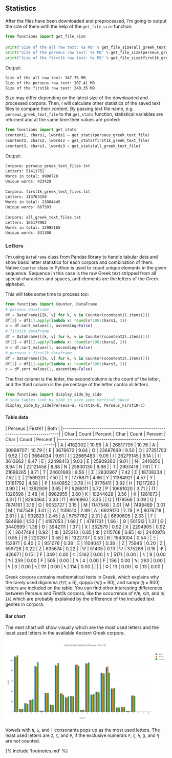 ## Statistics

After the files have been downloaded and preprocessed, I'm going to output the
size of them with the help of the `get_file_size` function:

```python
from functions import get_file_size

print("Size of the all raw text: %s MB" % get_file_size(all_greek_text_file))
print("Size of the perseus raw text: %s MB" % get_file_size(perseus_greek_text_file))
print("Size of the first1k raw text: %s MB" % get_file_size(first1k_greek_text_file))
```

Output:

```
Size of the all raw text: 347.76 MB
Size of the perseus raw text: 107.41 MB
Size of the first1k raw text: 240.35 MB
```

Size may differ depending on the latest size of the downloaded and processed
corpora. Then, I will calculate other statistics of the saved text files to
compare their content. By passing text file name, e.g. `perseus_greek_text_file`
to the `get_stats` function, statistical variables are returned and at the same
time their values are printed:

```python
from functions import get_stats
ccontent1, chars1, lwords1 = get_stats(perseus_greek_text_file)
ccontent2, chars2, lwords2 = get_stats(first1k_greek_text_file)
ccontent3, chars3, lwords3 = get_stats(all_greek_text_file)
```

Output:

```
Corpora: perseus_greek_text_files.txt
Letters: 51411752
Words in total: 9900720
Unique words: 423428

Corpora: first1k_greek_text_files.txt
Letters: 113763150
Words in total: 23084445
Unique words: 667503

Corpora: all_greek_text_files.txt
Letters: 165174902
Words in total: 32985165
Unique words: 831308
```

### Letters

I'm using `DataFrame` class from Pandas library to handle tabular data
and show basic letter statistics for each corpora and combination of
them. Native `Counter` class in Python is used to count unique elements in
the given sequence. Sequence in this case is the raw Greek text stripped
from all special characters and spaces, and elements are the letters of
the Greek alphabet.

This will take some time to process too:

```python
from functions import Counter, DataFrame
# perseus dataframe
df = DataFrame([[k, v] for k, v in Counter(ccontent1).items()])
df[2] = df[1].apply(lambda x: round(x*100/chars1, 2))
a = df.sort_values(1, ascending=False)
# first1k dataframe
df = DataFrame([[k, v] for k, v in Counter(ccontent2).items()])
df[2] = df[1].apply(lambda x: round(x*100/chars2, 2))
b = df.sort_values(1, ascending=False)
# perseus + first1k dataframe
df = DataFrame([[k, v] for k, v in Counter(ccontent3).items()])
df[2] = df[1].apply(lambda x: round(x*100/chars3, 2))
c = df.sort_values(1, ascending=False)
```

The first column is the letter, the second column is the count of the
letter, and the third column is the percentage of the letter contra all
letters.

```python
from functions import display_side_by_side
# show tables side by side to save some vertical space
display_side_by_side(Perseus=a, First1K=b, Perseus_First1K=c)
```

#### Table data

| <td colspan=3>Perseus   | <td colspan=3>FirstK1  | <td colspan=3>Both      |
|----------------------------------------------------------------------------|
| Char | Count | Percent  | Char | Count | Percent | Char | Count | Percent  |
|----------------------------------------------------------------------------|
| Α  | 4182002 | 10.96    | Α | 26817705 | 10.76   | Α | 30999707 | 10.79    |
| Ε  | 3678672 | 9.64     | Ο | 23687669 | 9.50    | Ο | 27351703 | 9.52     |
| Ο  | 3664034 | 9.61     | Ι | 22665483 | 9.09    | Ι | 26279145 | 9.14     |
| Ι  | 3613662 | 9.47     | Ε | 22498413 | 9.03    | Ε | 25909263 | 9.01     |
| Ν  | 3410850 | 8.94     | Ν | 22121458 | 8.88    | Ν | 25800130 | 8.98     |
| Τ  | 2903418 | 7.61     | Τ | 21698265 | 8.71    | Τ | 24601683 | 8.56     |
| Σ  | 2830967 | 7.42     | Σ | 18738234 | 7.52    | Σ | 21569201 | 7.50     |
| Υ  | 1776871 | 4.66     | Υ | 11384921 | 4.57    | Υ | 13161792 | 4.58     |
| Ρ  | 1440852 | 3.78     | Η | 9776411  | 3.92    | Η | 11217263 | 3.90     |
| Η  | 1392909 | 3.65     | Ρ | 9268111  | 3.72    | Ρ | 10661020 | 3.71     |
| Π  | 1326596 | 3.48     | Κ | 8982955  | 3.60    | Κ | 10244628 | 3.56     |
| Κ  | 1261673 | 3.31     | Π | 8290364  | 3.33    | Π | 9616960  | 3.35     |
| Ω  | 1179566 | 3.09     | Ω | 7874161  | 3.16    | Ω | 9053727  | 3.15     |
| Μ  | 1147548 | 3.01     | Μ | 7498489  | 3.01    | Μ | 1147548  | 3.01     |
| Λ  | 1139510 | 2.99     | Λ | 6929170  | 2.78    | Λ | 8076718  | 2.81     |
| Δ  | 932823  | 2.45     | Δ | 5757782  | 2.31    | Δ | 6690605  | 2.33     |
| Γ  | 584668  | 1.53     | Γ | 4197053  | 1.68    | Γ | 4781721  | 1.66     |
| Θ  | 501512  | 1.31     | Θ | 3440599  | 1.38    | Θ | 3942111  | 1.37     |
| Χ  | 352579  | 0.92     | Χ | 2294905  | 0.92    | Χ | 2647484  | 0.92     |
| Φ  | 325210  | 0.85     | Φ | 2115768  | 0.85    | Φ | 2440978  | 0.85     |
| Β  | 220267  | 0.58     | Β | 1322737  | 0.53    | Β | 1543004  | 0.54     |
| Ξ  | 152971  | 0.40     | Ξ | 951076   | 0.38    | Ξ | 1104047  | 0.38     |
| Ζ  | 75946   | 0.20     | Ζ | 559728   | 0.22    | Ζ | 635674   | 0.22     |
| Ψ  | 51405   | 0.13     | Ψ | 375266   | 0.15    | Ψ | 426671   | 0.15     |
| Ϝ  | 349     | 0.00     | Ϛ | 5162     | 0.00    | Ϛ | 5171     | 0.00     |
| Ϛ  | 9       | 0.00     | Ϡ | 259      | 0.00    | Ϝ | 505      | 0.00     |
| Ϡ  | 4       | 0.00     | Ϝ | 156      | 0.00    | Ϡ | 263      | 0.00     |
| Ϟ  | 3       | 0.00     | Ϟ | 111      | 0.00    | Ϟ | 114      | 0.00     |
|    |         |          | Ϙ | 13       | 0.00    | Ϙ | 13       | 0.00     |

Greek corpora contains mathematical texts in Greek, which explains why the
rarely used digamma (`Ϝ`/`Ϛ` = 6), qoppa (`Ϟ`/`Ϙ` = 90), and sampi (`Ϡ` = 900)
letters are included on the table. You can find other interesting differences
between Perseus and First1k corpora, like the occurrence of `Ρ`/`Η`, `K`/`Π`,
and `Ο`/`Ι`/`Ε` which are probably explained by the difference of the included
text genres in corpora.

#### Bar chart

The next chart will show visually which are the most used letters and
the least used letters in the available Ancient Greek corpora.

![Letter statistics](/media/stats.png)

Vowels with `N`, `S`, and `T` consonants pops up as the most used letters. The
least used letters are `Ζ`, `Ξ`, and `Ψ`, if the exclusive numerals `Ϝ`, `Ϛ`,
`Ϟ`, `Ϙ`, and `Ϡ` are not counted.

{% include 'footnotes.md' %}
